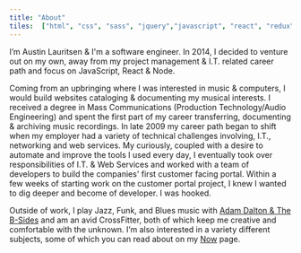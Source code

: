 ```yaml
---
title: "About"
tiles:  ["html", "css", "sass", "jquery","javascript", "react", "redux", "ember", "webpack", "babel", "gulp", "grunt", "jest", "mocha", "chai", "travisci", "npm", "github", "git", "node", "bootstrap", "markdown",  "ghostcms", "adobeillustrator", "sketch", "aws", "heroku", "vscode", "slack", "trello"]
---
```

I’m Austin Lauritsen & I'm a software engineer. In 2014, I decided to venture out on my own, away from my project management & I.T. related career path and focus on JavaScript, React & Node.

Coming from an upbringing where I was interested in music & computers, I would build websites cataloging & documenting my musical interests. I received a degree in Mass Communications (Production Technology/Audio Engineering) and spent the first part of my career transferring, documenting & archiving music recordings. In late 2009 my career path began to shift when my employer had a variety of technical challenges involving, I.T., networking and web services. My curiously, coupled with a desire to automate and improve the tools I used every day, I eventually took over responsibilities of I.T. & Web Services and worked with a team of developers to build the companies' first customer facing portal. Within a few weeks of starting work on the customer portal project, I knew I wanted to dig deeper and become of developer. I was hooked.

Outside of work, I play Jazz, Funk, and Blues music with [Adam Dalton & The B-Sides](http://adamdaltonmusic.com/adam-dalton-t) and am an avid CrossFitter, both of which keep me creative and comfortable with the unknown. I’m also interested in a variety different subjects, some of which you can read about on my [Now](/now) page.
